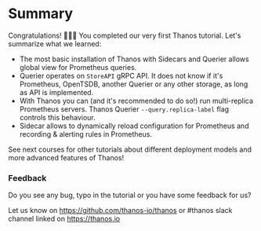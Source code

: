 # Summary

Congratulations! 🎉🎉🎉
You completed our very first Thanos tutorial. Let's summarize what we learned:

* The most basic installation of Thanos with Sidecars and Querier allows global view for Prometheus queries.
* Querier operates on `StoreAPI` gRPC API. It does not know if it's Prometheus, OpenTSDB, another Querier or any other storage, as long as API is implemented.
* With Thanos you can (and it's recommended to do so!) run multi-replica Prometheus servers. Thanos Querier `--query.replica-label` flag controls this behaviour.
* Sidecar allows to dynamically reload configuration for Prometheus and recording & alerting rules in Prometheus.

See next courses for other tutorials about different deployment models and more advanced features of Thanos!

### Feedback

Do you see any bug, typo in the tutorial or you have some feedback for us?

Let us know on https://github.com/thanos-io/thanos or #thanos slack channel linked on https://thanos.io
